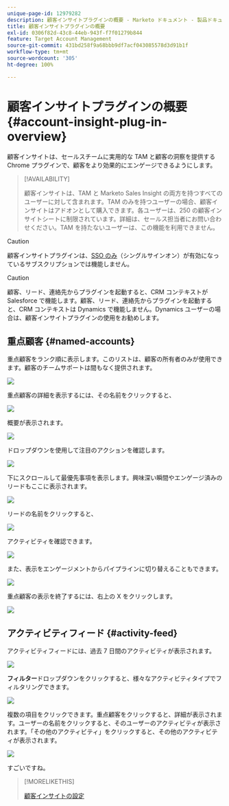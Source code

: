 ```yaml
---
unique-page-id: 12979282
description: 顧客インサイトプラグインの概要 - Marketo ドキュメント - 製品ドキュメント
title: 顧客インサイトプラグインの概要
exl-id: 0306f82d-43c8-44eb-943f-f7f01279b844
feature: Target Account Management
source-git-commit: 431bd258f9a68bbb9df7acf043085578d3d91b1f
workflow-type: tm+mt
source-wordcount: '305'
ht-degree: 100%

---
```


# 顧客インサイトプラグインの概要 {#account-insight-plug-in-overview}

顧客インサイトは、セールスチームに実用的な TAM と顧客の洞察を提供する Chrome プラグインで、顧客をより効果的にエンゲージできるようにします。

>[!AVAILABILITY]
>
>顧客インサイトは、TAM と Marketo Sales Insight の両方を持つすべてのユーザーに対して含まれます。TAM のみを持つユーザーの場合、顧客インサイトはアドオンとして購入できます。各ユーザーは、250 の顧客インサイトシートに制限されています。詳細は、セールス担当者にお問い合わせください。TAM を持たないユーザーは、この機能を利用できません。

>[!CAUTION]
>
>顧客インサイトプラグインは、[SSO のみ](/help/marketo/product-docs/administration/additional-integrations/restrict-user-login-to-sso-only.md)（シングルサインオン）が有効になっているサブスクリプションでは機能しません。

>[!CAUTION]
>
>顧客、リード、連絡先からプラグインを起動すると、CRM コンテキストが Salesforce で機能します。顧客、リード、連絡先からプラグインを起動すると、CRM コンテキストは Dynamics で機能しません。Dynamics ユーザーの場合は、顧客インサイトプラグインの使用をお勧めします。

## 重点顧客 {#named-accounts}

重点顧客をランク順に表示します。このリストは、顧客の所有者のみが使用できます。顧客のチームサポートは間もなく提供されます。

![](assets/na1.png)

重点顧客の詳細を表示するには、その名前をクリックすると、

![](assets/na3.png)

概要が表示されます。

![](assets/na4.png)

ドロップダウンを使用して注目のアクションを確認します。

![](assets/na5.png)

下にスクロールして最優先事項を表示します。興味深い瞬間やエンゲージ済みのリードもここに表示されます。

![](assets/na6.png)

リードの名前をクリックすると、

![](assets/na7.png)

アクティビティを確認できます。

![](assets/na8.png)

また、表示をエンゲージメントからパイプラインに切り替えることもできます。

![](assets/na9.png)

重点顧客の表示を終了するには、右上の X をクリックします。

![](assets/na10.png)

## アクティビティフィード {#activity-feed}

アクティビティフィードには、過去 7 日間のアクティビティが表示されます。

![](assets/af1.png)

**フィルター**&#x200B;ドロップダウンをクリックすると、様々なアクティビティタイプでフィルタリングできます。

![](assets/af2.png)

複数の項目をクリックできます。重点顧客をクリックすると、詳細が表示されます。ユーザーの名前をクリックすると、そのユーザーのアクティビティが表示されます。「その他のアクティビティ」をクリックすると、その他のアクティビティが表示されます。

![](assets/af3.png)

すごいですね。

>[!MORELIKETHIS]
>
>[顧客インサイトの設定](/help/marketo/product-docs/target-account-management/setup-tam/set-up-account-insight.md)
